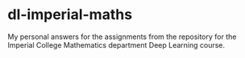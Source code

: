 # dl-imperial-maths

My personal answers for the assignments from the repository for the Imperial College Mathematics department Deep Learning course.











